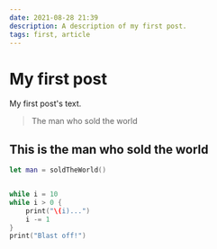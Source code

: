 ```yaml
---
date: 2021-08-28 21:39
description: A description of my first post.
tags: first, article
---
```

# My first post

My first post's text.

> The man who sold the world

## This is the man who sold the world 

```swift
let man = soldTheWorld()


while i = 10 
while i > 0 {
    print("\(i)...")
    i -= 1
}
print("Blast off!")
```



